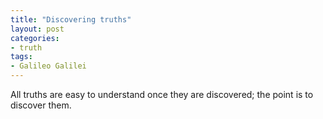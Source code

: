 ```yaml
---
title: "Discovering truths"
layout: post
categories:
- truth
tags:
- Galileo Galilei
---
```


All truths are easy to understand once they are discovered; the point is to discover them.